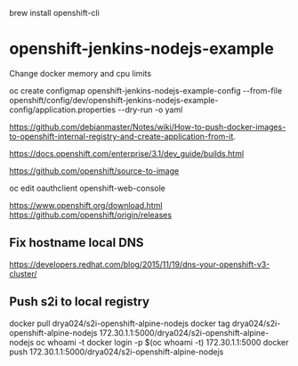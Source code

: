 brew install openshift-cli

# openshift-jenkins-nodejs-example

Change docker memory and cpu limits

oc create configmap openshift-jenkins-nodejs-example-config --from-file openshift/config/dev/openshift-jenkins-nodejs-example-config/application.properties --dry-run -o yaml

https://github.com/debianmaster/Notes/wiki/How-to-push-docker-images-to-openshift-internal-registry-and-create-application-from-it.

https://docs.openshift.com/enterprise/3.1/dev_guide/builds.html

https://github.com/openshift/source-to-image

oc edit oauthclient openshift-web-console

https://www.openshift.org/download.html
https://github.com/openshift/origin/releases

## Fix hostname local DNS
https://developers.redhat.com/blog/2015/11/19/dns-your-openshift-v3-cluster/


## Push s2i to local registry
docker pull drya024/s2i-openshift-alpine-nodejs
docker tag drya024/s2i-openshift-alpine-nodejs 172.30.1.1:5000/drya024/s2i-openshift-alpine-nodejs
oc whoami -t
docker login -p $(oc whoami -t) 172.30.1.1:5000
docker push 172.30.1.1:5000/drya024/s2i-openshift-alpine-nodejs